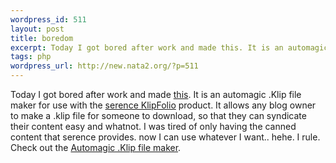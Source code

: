 ```yaml
--- 
wordpress_id: 511
layout: post
title: boredom
excerpt: Today I got bored after work and made this. It is an automagic .Klip file maker for use with the serence KlipFolio product. It allows any blog owner to make a .klip file for someone to download, so that they can syndicate their content easy and whatnot. I was tired of only having the canned ...
tags: php
wordpress_url: http://new.nata2.org/?p=511
---
```

Today I got bored after work and made <a href="http://dopeman.org/klip/">this</a>. It is an automagic .Klip file maker for use with the <a href="http://www.serence.com/provider.php?page=started_home">serence KlipFolio</a> product. It allows any blog owner to make a .klip file for someone to download, so that they can syndicate their content easy and whatnot. I was tired of only having the canned content that serence provides. now I can use whatever I want.. hehe. I rule. Check out the <a href="http://dopeman.org/klip/">Automagic .Klip file maker</a>.
